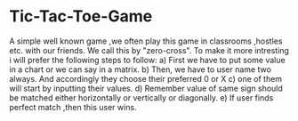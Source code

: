 # Tic-Tac-Toe-Game
A simple well known game ,we often play this game in classrooms ,hostles etc. with our friends.
We call this by "zero-cross".
To make it more intresting i will prefer the following steps to follow: 
a) First we have to put some value in a chart or we can say in a matrix.
b) Then, we have to user name two always. And accordingly they choose their preferred 0 or X
c) one of them will start by inputting their values.
d) Remember value of same sign should be matched either horizontally or vertically or diagonally.
e) If user finds perfect match ,then this user wins.
